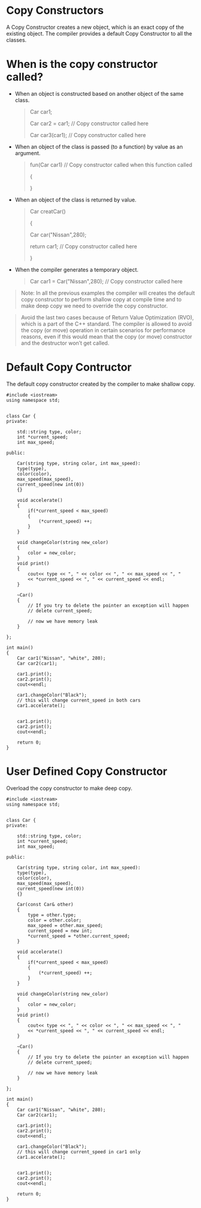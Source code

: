 # Copy Constructors
A Copy Constructor creates a new object, which is an exact copy of the existing object. The compiler provides a default Copy Constructor to all the classes.


# When is the copy constructor called?
- When an object is constructed based on another object of the same class. 
    > Car car1;
    >
    > Car car2 = car1;  // Copy constructor called here
    >
    > Car car3(car1);   // Copy constructor called here

- When an object of the class is passed (to a function) by value as an argument. 
    > fun(Car car1)   // Copy constructor called when this function called
    >
    > {
    > 
    > }
- When an object of the class is returned by value. 
    > Car creatCar()
    >
    > {
    >
    > Car car("Nissan",280);
    >
    > return car1;   // Copy constructor called here
    >
    > }
- When the compiler generates a temporary object.
    > Car car1 = Car("Nissan",280);   // Copy constructor called here


> Note: In all the previous examples the compiler will creates the default copy constructor to perform shallow copy at compile time and to make deep copy we need to override the copy constructor.

> Avoid the last two cases because of Return Value Optimization (RVO), which is a part of the C++ standard. The compiler is allowed to avoid the copy (or move) operation in certain scenarios for performance reasons, even if this would mean that the copy (or move) constructor and the destructor won’t get called.

# Default Copy Contructor
The default copy constructor created by the compiler to make shallow copy.

```
#include <iostream>
using namespace std;


class Car {
private:

    std::string type, color;
    int *current_speed;
    int max_speed;

public:

    Car(string type, string color, int max_speed):
    type(type),
    color(color),
    max_speed(max_speed),
    current_speed(new int(0))
    {}

    void accelerate()
    {                 
        if(*current_speed < max_speed)
        {
            (*current_speed) ++;
        }
    }

    void changeColor(string new_color)
    {
        color = new_color;
    }
    void print()
    {
        cout<< type << ", " << color << ", " << max_speed << ", "
        << *current_speed << ", " << current_speed << endl;
    }

    ~Car()
    {
        // If you try to delete the pointer an exception will happen
        // delete current_speed;

        // now we have memory leak
    }

};

int main()
{
    Car car1("Nissan", "white", 280);
    Car car2(car1);

    car1.print();
    car2.print();
    cout<<endl;

    car1.changeColor("Black");
    // this will change current_speed in both cars
    car1.accelerate();


    car1.print();
    car2.print();
    cout<<endl;

    return 0;
}
```

# User Defined Copy Constructor
Overload the copy constructor to make deep copy.

```
#include <iostream>
using namespace std;


class Car {
private:

    std::string type, color;
    int *current_speed;
    int max_speed;

public:

    Car(string type, string color, int max_speed):
    type(type),
    color(color),
    max_speed(max_speed),
    current_speed(new int(0))
    {}

    Car(const Car& other)
    {
        type = other.type;
        color = other.color;
        max_speed = other.max_speed;
        current_speed = new int;
        *current_speed = *other.current_speed;
    }

    void accelerate()
    {                 
        if(*current_speed < max_speed)
        {
            (*current_speed) ++;
        }
    }

    void changeColor(string new_color)
    {
        color = new_color;
    }
    void print()
    {
        cout<< type << ", " << color << ", " << max_speed << ", "
        << *current_speed << ", " << current_speed << endl;
    }

    ~Car()
    {
        // If you try to delete the pointer an exception will happen
        // delete current_speed;

        // now we have memory leak
    }

};

int main()
{
    Car car1("Nissan", "white", 280);
    Car car2(car1);

    car1.print();
    car2.print();
    cout<<endl;

    car1.changeColor("Black");
    // this will change current_speed in car1 only
    car1.accelerate();


    car1.print();
    car2.print();
    cout<<endl;

    return 0;
}
```